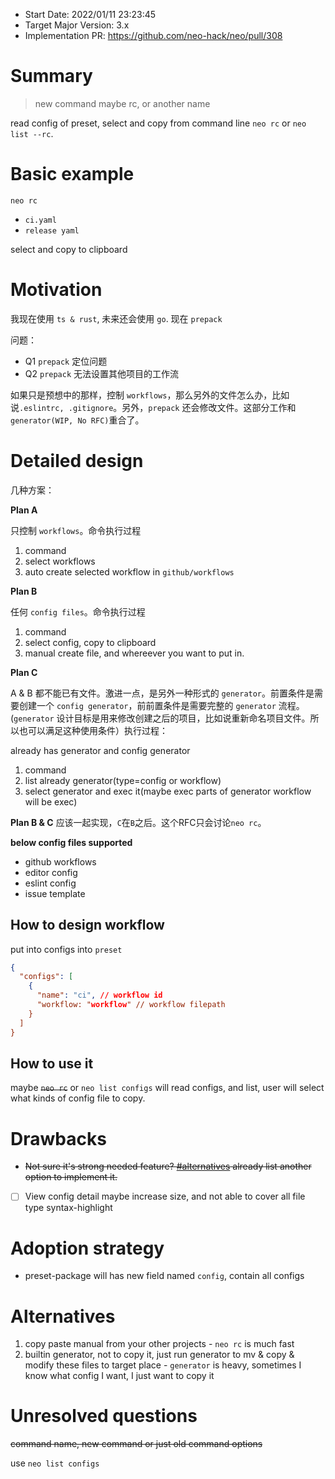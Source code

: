 - Start Date: 2022/01/11 23:23:45
- Target Major Version: 3.x
- Implementation PR: https://github.com/neo-hack/neo/pull/308

# Summary
> new command maybe rc, or another name

read config of preset, select and copy from command line `neo rc` or `neo list --rc`.

# Basic example

`neo rc`

- `ci.yaml`
- `release yaml`

select and copy to clipboard

# Motivation

我现在使用 `ts & rust`, 未来还会使用 `go`. 现在 `prepack` 

问题：

- Q1 `prepack` 定位问题
- Q2 `prepack` 无法设置其他项目的工作流

如果只是预想中的那样，控制 `workflows`，那么另外的文件怎么办，比如说`.eslintrc, .gitignore`。另外，`prepack` 还会修改文件。这部分工作和 `generator(WIP, No RFC)`重合了。

# Detailed design

几种方案：

**Plan A**

只控制 `workflows`。命令执行过程

1. command
2. select workflows
3. auto create selected workflow in `github/workflows`

**Plan B**

任何 `config files`。命令执行过程

1. command
2. select config, copy to clipboard
3. manual create file, and whereever you want to put in.

**Plan C**

A & B 都不能已有文件。激进一点，是另外一种形式的 `generator`。前置条件是需要创建一个 `config generator`，前前置条件是需要完整的 `generator` 流程。(`generator` 设计目标是用来修改创建之后的项目，比如说重新命名项目文件。所以也可以满足这种使用条件）执行过程：

already has generator and config generator

1. command 
2. list already generator(type=config or workflow)
3. select generator and exec it(maybe exec parts of generator workflow will be exec)

**Plan B & C** 应该一起实现，`C`在`B`之后。这个RFC只会讨论`neo rc`。

**below config files supported**

- github workflows
- editor config
- eslint config
- issue template

## How to design workflow

put into configs into `preset`

```json
{
  "configs": [
    {
      "name": "ci", // workflow id
      "workflow: "workflow" // workflow filepath
    }
  ]
}
```

## How to use it

maybe ~~`neo rc`~~ or `neo list configs` will read configs, and list, user will select what kinds of config file to copy.

# Drawbacks

- ~~Not sure it's strong needed feature? [#alternatives](#alternatives) already list another option to implement it.~~
- [ ] View config detail maybe increase size, and not able to cover all file type syntax-highlight

# Adoption strategy

- preset-package will has new field named `config`, contain all configs

# Alternatives

1. copy paste manual from your other projects - `neo rc` is much fast
2. builtin generator, not to copy it, just run generator to mv & copy & modify these files to target place - `generator` is heavy, sometimes I know what config I want, I just want to copy it

# Unresolved questions

~~command name, new command or just old command options~~

use `neo list configs`